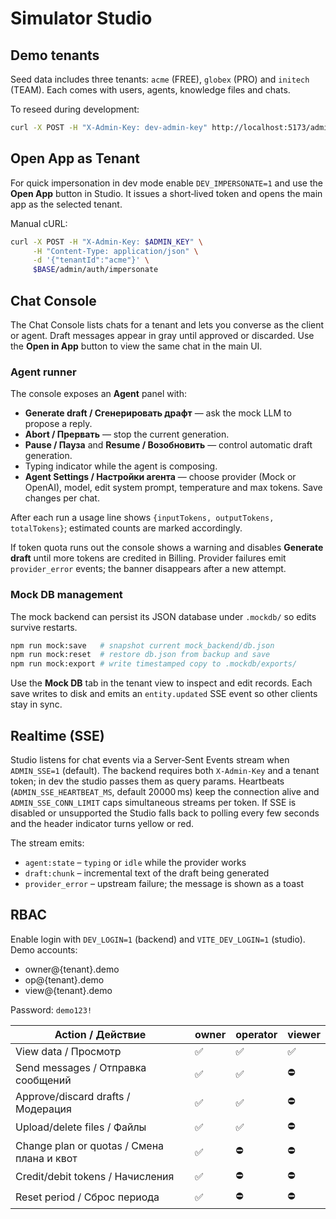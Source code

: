 # Simulator Studio

## Demo tenants

Seed data includes three tenants: `acme` (FREE), `globex` (PRO) and `initech` (TEAM). Each comes with users, agents, knowledge files and chats.

To reseed during development:

```bash
curl -X POST -H "X-Admin-Key: dev-admin-key" http://localhost:5173/admin/dev/seed/reset
```

## Open App as Tenant

For quick impersonation in dev mode enable `DEV_IMPERSONATE=1` and use the **Open App** button in Studio. It issues a short‑lived token and opens the main app as the selected tenant.

Manual cURL:

```bash
curl -X POST -H "X-Admin-Key: $ADMIN_KEY" \
     -H "Content-Type: application/json" \
     -d '{"tenantId":"acme"}' \
     $BASE/admin/auth/impersonate
```

## Chat Console

The Chat Console lists chats for a tenant and lets you converse as the client or agent. Draft messages appear in gray until approved or discarded. Use the **Open in App** button to view the same chat in the main UI.

### Agent runner

The console exposes an **Agent** panel with:

- **Generate draft / Сгенерировать драфт** — ask the mock LLM to propose a reply.
- **Abort / Прервать** — stop the current generation.
- **Pause / Пауза** and **Resume / Возобновить** — control automatic draft generation.
- Typing indicator while the agent is composing.
- **Agent Settings / Настройки агента** — choose provider (Mock or OpenAI), model, edit system prompt, temperature and max tokens. Save changes per chat.

After each run a usage line shows `{inputTokens, outputTokens, totalTokens}`; estimated counts are marked accordingly.

If token quota runs out the console shows a warning and disables **Generate draft** until more tokens are credited in Billing. Provider failures emit `provider_error` events; the banner disappears after a new attempt.

### Mock DB management

The mock backend can persist its JSON database under `.mockdb/` so edits survive restarts.

```bash
npm run mock:save   # snapshot current mock_backend/db.json
npm run mock:reset  # restore db.json from backup and save
npm run mock:export # write timestamped copy to .mockdb/exports/
```

Use the **Mock DB** tab in the tenant view to inspect and edit records. Each save writes to disk and emits an `entity.updated` SSE event so other clients stay in sync.

## Realtime (SSE)

Studio listens for chat events via a Server‑Sent Events stream when `ADMIN_SSE=1` (default). The backend requires both `X-Admin-Key` and a tenant token; in dev the studio passes them as query params. Heartbeats (`ADMIN_SSE_HEARTBEAT_MS`, default 20000 ms) keep the connection alive and `ADMIN_SSE_CONN_LIMIT` caps simultaneous streams per token. If SSE is disabled or unsupported the Studio falls back to polling every few seconds and the header indicator turns yellow or red.

The stream emits:

- `agent:state` – `typing` or `idle` while the provider works
- `draft:chunk` – incremental text of the draft being generated
- `provider_error` – upstream failure; the message is shown as a toast

## RBAC

Enable login with `DEV_LOGIN=1` (backend) and `VITE_DEV_LOGIN=1` (studio). Demo accounts:

- owner@{tenant}.demo
- op@{tenant}.demo
- view@{tenant}.demo

Password: `demo123!`

| Action / Действие              | owner | operator | viewer |
| ----------------------------- | ----- | -------- | ------ |
| View data / Просмотр          | ✅     | ✅        | ✅      |
| Send messages / Отправка сообщений | ✅ | ✅ | ⛔ |
| Approve/discard drafts / Модерация | ✅ | ✅ | ⛔ |
| Upload/delete files / Файлы   | ✅     | ✅        | ⛔      |
| Change plan or quotas / Смена плана и квот | ✅ | ⛔ | ⛔ |
| Credit/debit tokens / Начисления | ✅ | ⛔ | ⛔ |
| Reset period / Сброс периода | ✅ | ⛔ | ⛔ |
